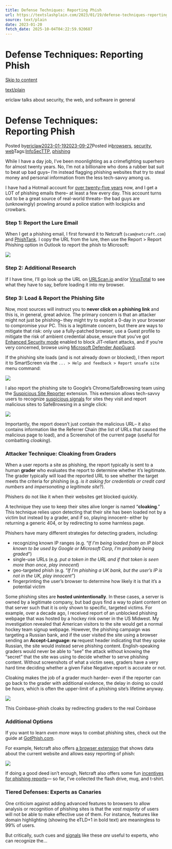 ```yaml
---
title: Defense Techniques: Reporting Phish
url: https://textslashplain.com/2023/01/19/defense-techniques-reporting-phish/
source: text/plain
date: 2023-01-20
fetch_date: 2025-10-04T04:22:59.920687
---
```


# Defense Techniques: Reporting Phish

[Skip to content](#content)

[text/plain](https://textslashplain.com/)

ericlaw talks about security, the web, and software in general

# Defense Techniques: Reporting Phish

Posted by[ericlaw](https://textslashplain.com/author/ericlaw1979/)[2023-01-192023-09-27](https://textslashplain.com/2023/01/19/defense-techniques-reporting-phish/)Posted in[browsers](https://textslashplain.com/category/browsers/), [security](https://textslashplain.com/category/security/), [web](https://textslashplain.com/category/tech/web/)Tags:[InfoSecTTP](https://textslashplain.com/tag/infosecttp/), [phishing](https://textslashplain.com/tag/phishing/)

While I have a day job, I’ve been moonlighting as a crimefighting superhero for almost twenty years. No, I’m not a billionaire who dons a rubber bat suit to beat up bad guys– I’m instead flagging phishing websites that try to steal money and personal information from the less tech-savvy among us.

I have had a Hotmail account for [over twenty-five years](https://seforum.se/2019/01/08/the-history-of-hotmail/) now, and I get a LOT of phishing emails there– at least a few every day. This account turns out to be a great source of real-world threats– the bad guys are (unknowingly) prowling around a police station with lockpicks and crowbars.

### Step 1: Report the Lure Email

When I get a phishing email, I first forward it to Netcraft (`scam@netcraft.com`) and [PhishTank](https://phishtank.org/faq.php#howdoireportasuspect). I copy the URL from the lure, then use the Report > Report Phishing option in Outlook to report the phish to Microsoft:

[![](https://textslashplain.com/wp-content/uploads/2023/01/image-34.png?w=1024)](https://textslashplain.com/wp-content/uploads/2023/01/image-34.png)

### Step 2: Additional Research

If I have time, I’ll go look up the URL on [URLScan.io](https://urlscan.io/) and/or [VirusTotal](https://www.virustotal.com/gui/home/url) to see what they have to say, before loading it into my browser.

### Step 3: Load & Report the Phishing Site

Now, most sources will instruct you to **never click on a phishing link** and this is, in general, great advice. The primary concern is that an attacker might not just be phishing– they might try to exploit a 0-day in your browser to compromise your PC. This is a legitimate concern, but there are ways to mitigate that risk: only use a fully-patched browser, use a Guest profile to mitigate the risk of ambient credential abuse, ensure that you’ve got [Enhanced Security mode](https://microsoftedge.github.io/edgevr/posts/Super-Duper-Secure-Mode/) enabled to block JIT-reliant attacks, and if you’re very concerned, browse using [Microsoft Defender AppGuard](https://textslashplain.com/2023/09/11/defensive-techniques-application-guard/).

If the phishing site loads (and is not already down or blocked), I then report it to SmartScreen via the `... > Help and feedback > Report unsafe site` menu command:

[![](https://textslashplain.com/wp-content/uploads/2023/01/image-36.png?w=1024)](https://textslashplain.com/wp-content/uploads/2023/01/image-36.png)

I also report the phishing site to Google’s Chrome/SafeBrowsing team using the [Suspicious Site Reporter](https://chrome.google.com/webstore/detail/suspicious-site-reporter/jknemblkbdhdcpllfgbfekkdciegfboi) extension. This extension allows tech-savvy users to recognize [suspicious signals](https://textslashplain.com/2017/01/16/certified-malice/) for sites they visit and report malicious sites to SafeBrowsing in a single click:

[![](https://textslashplain.com/wp-content/uploads/2023/01/image-35.png?w=685)](https://textslashplain.com/wp-content/uploads/2023/01/image-35.png)

Importantly, the report doesn’t just contain the malicious URL– it also contains information like the Referrer Chain (the list of URLs that caused the malicious page to load), and a Screenshot of the current page (useful for combatting *cloaking*).

### Attacker Technique: Cloaking from Graders

When a user reports a site as phishing, the report typically is sent to a human **grader** who evaluates the report to determine whether it’s legitimate. The grader typically will load the reported URL to see whether the target meets the criteria for phishing (e.g. *is it asking for credentials or credit card numbers* and *impersonating a legitimate site*?).

Phishers do not like it when their websites get blocked quickly.

A technique they use to keep their sites alive longer is named “**cloaking**.” This technique relies upon detecting that their site has been loaded not by a victim but instead by a grader, and if so, playing innocent– either by returning a generic 404, or by redirecting to some harmless page.

Phishers have many different strategies for detecting graders, including:

* recognizing known IP ranges (e.g. “*If I’m being loaded from an IP block known to be used by Google or Microsoft Corp, I’m probably being graded*“)
* single-use URLs (e.g. *put a token in the URL and if that token is seen more than once, play innocent*)
* geo-targeted phish (e.g. “*If I’m phishing a UK bank, but the user’s IP is not in the UK, play innocent”*)
* fingerprinting the user’s browser to determine how likely it is that it’s a potential victim

Some phishing sites are **hosted unintentionally**. In these cases, a server is owned by a legitimate company, but bad guys find a way to plant content on that server such that it is only shown to specific, targeted victims. For example, over a decade ago, I received report of an unblocked phishing webpage that was hosted by a hockey rink owner in the US Midwest. My investigation revealed that American visitors to the site would get a normal hockey team signup webpage. However, the phishing campaign was targeting a Russian bank, and if the user visited the site using a browser sending an **Accept-Language: ru** request header indicating that they spoke Russian, the site would instead serve phishing content. English-speaking graders would never be able to “see” the attack without knowing the “secret” that the site was using to decide whether to serve phishing content. Without screenshots of what a victim sees, graders have a very hard time deciding whether a given False Negative report is accurate or not.

Cloaking makes the job of a grader much harder– even if the reporter can go back to the grader with additional evidence, the delay in doing so could be *hours*, which is often the upper-limit of a phishing site’s lifetime anyway.

[![](https://textslashplain.com/wp-content/uploads/2023/01/image-38.png?w=1024)](https://textslashplain.com/wp-content/uploads/2023/01/image-38.png)

This Coinbase-phish cloaks by redirecting graders to the real Coinbase

### Additional Options

If you want to learn *even more* ways to combat phishing sites, check out the guide at [GotPhish.com](https://GotPhish.com).

For example, Netcraft also offers [a browser extension](https://chrome.google.com/webstore/detail/netcraft-extension/bmejphbfclcpmpohkggcjeibfilpamia) that shows data about the current website and allows easy reporting of phish:

[![](https://textslashplain.com/wp-content/uploads/2023/01/image-37.png?w=681)](https://textslashplain.com/wp-content/uploads/2023/01/image-37.png)

If doing a good deed isn’t enough, Netcraft also offers some fun [incentives for phishing reports](https://report.netcraft.com/report-incentives)— so far, I’ve collected the flash drive, mug, and t-shirt.

### Tiered Defenses: Experts as Canaries

One criticism against adding advanced features to browsers to allow analysis or recognition of phishing sites is that the *vast majority* of users will not be able to make effective use of them. For instance, features like domain highlighting (showing the eTLD+1 in bold text) are meaningless to 99% of users.

But critically, such cues and [signals](https://textslashplain.com/2017/01/16/certified-malice/#:~:text=think%20are%20worthwhile.-,Signals,-Historically%2C%20we%20in) like these *are* useful to experts, who can recognize the...